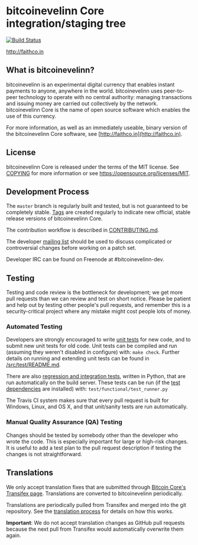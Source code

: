 bitcoinevelinn Core integration/staging tree
=====================================

[![Build Status](https://travis-ci.org/toolboc/bitcoinevelinn.svg?branch=master)](https://travis-ci.org/toolboc/bitcoinevelinn)

http://faithco.in

What is bitcoinevelinn?
----------------

bitcoinevelinn is an experimental digital currency that enables instant payments to
anyone, anywhere in the world. bitcoinevelinn uses peer-to-peer technology to operate
with no central authority: managing transactions and issuing money are carried
out collectively by the network. bitcoinevelinn Core is the name of open source
software which enables the use of this currency.

For more information, as well as an immediately useable, binary version of
the bitcoinevelinn Core software, see [http://faithco.in](http://faithco.in).

License
-------

bitcoinevelinn Core is released under the terms of the MIT license. See [COPYING](COPYING) for more
information or see https://opensource.org/licenses/MIT.

Development Process
-------------------

The `master` branch is regularly built and tested, but is not guaranteed to be
completely stable. [Tags](https://github.com/bitcoinevelinn-project/bitcoinevelinn/tags) are created
regularly to indicate new official, stable release versions of bitcoinevelinn Core.

The contribution workflow is described in [CONTRIBUTING.md](CONTRIBUTING.md).

The developer [mailing list](https://groups.google.com/forum/#!forum/bitcoinevelinn-dev)
should be used to discuss complicated or controversial changes before working
on a patch set.

Developer IRC can be found on Freenode at #bitcoinevelinn-dev.

Testing
-------

Testing and code review is the bottleneck for development; we get more pull
requests than we can review and test on short notice. Please be patient and help out by testing
other people's pull requests, and remember this is a security-critical project where any mistake might cost people
lots of money.

### Automated Testing

Developers are strongly encouraged to write [unit tests](src/test/README.md) for new code, and to
submit new unit tests for old code. Unit tests can be compiled and run
(assuming they weren't disabled in configure) with: `make check`. Further details on running
and extending unit tests can be found in [/src/test/README.md](/src/test/README.md).

There are also [regression and integration tests](/test), written
in Python, that are run automatically on the build server.
These tests can be run (if the [test dependencies](/test) are installed) with: `test/functional/test_runner.py`

The Travis CI system makes sure that every pull request is built for Windows, Linux, and OS X, and that unit/sanity tests are run automatically.

### Manual Quality Assurance (QA) Testing

Changes should be tested by somebody other than the developer who wrote the
code. This is especially important for large or high-risk changes. It is useful
to add a test plan to the pull request description if testing the changes is
not straightforward.

Translations
------------

We only accept translation fixes that are submitted through [Bitcoin Core's Transifex page](https://www.transifex.com/projects/p/bitcoin/).
Translations are converted to bitcoinevelinn periodically.

Translations are periodically pulled from Transifex and merged into the git repository. See the
[translation process](doc/translation_process.md) for details on how this works.

**Important**: We do not accept translation changes as GitHub pull requests because the next
pull from Transifex would automatically overwrite them again.
